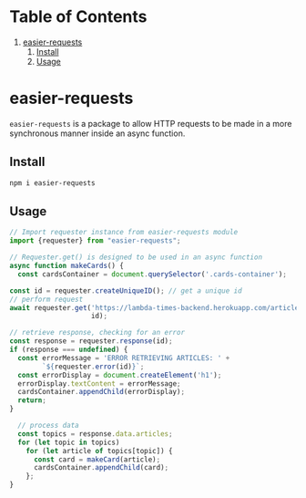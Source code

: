 
# Table of Contents

1.  [easier-requests](#org79c7c31)
    1.  [Install](#orgaaea06b)
    2.  [Usage](#orgef6d0c0)


<a id="org79c7c31"></a>

# easier-requests

`easier-requests` is a package to allow HTTP requests to be made in a more
synchronous manner inside an async function.


<a id="orgaaea06b"></a>

## Install

```sh
npm i easier-requests
```


<a id="orgef6d0c0"></a>

## Usage

```js
// Import requester instance from easier-requests module
import {requester} from "easier-requests";

// Requester.get() is designed to be used in an async function
async function makeCards() {
  const cardsContainer = document.querySelector('.cards-container');

const id = requester.createUniqueID(); // get a unique id
// perform request
await requester.get('https://lambda-times-backend.herokuapp.com/articles',
                    id);

// retrieve response, checking for an error
const response = requester.response(id);
if (response === undefined) {
  const errorMessage = 'ERROR RETRIEVING ARTICLES: ' +
        `${requester.error(id)}`;
  const errorDisplay = document.createElement('h1');
  errorDisplay.textContent = errorMessage;
  cardsContainer.appendChild(errorDisplay);
  return;
}

  // process data
  const topics = response.data.articles;
  for (let topic in topics)
    for (let article of topics[topic]) {
      const card = makeCard(article);
      cardsContainer.appendChild(card);
    };
}
```
